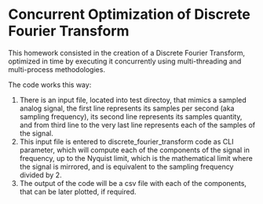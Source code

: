 # Concurrent Optimization of Discrete Fourier Transform

This homework consisted in the creation of a Discrete Fourier Transform, optimized in time by executing it concurrently using multi-threading and multi-process methodologies.

The code works this way:
1. There is an input file, located into test directoy, that mimics a sampled analog signal, the first line represents its samples per second (aka sampling frequency), its second line represents its samples quantity, and from third line to the very last line represents each of the samples of the signal.
2. This input file is entered to discrete_fourier_transform code as CLI parameter, which will compute each of the components of the signal in frequency, up to the Nyquist limit, which is the mathematical limit where the signal is mirrored, and is equivalent to the sampling frequency divided by 2.
3. The output of the code will be a csv file with each of the components, that can be later plotted, if required.
